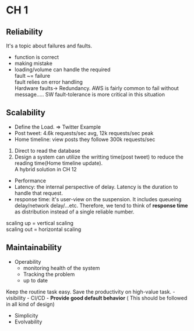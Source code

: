 
# CH 1  

## Reliability  

It's a topic about failures and faults.  
- function is correct  
- making mistake  
- loading/volume can handle the required  
fault ~= failure  
fault relies on error handling  
Hardware faults-> Redundancy. AWS is fairly common to fail without message..... SW fault-tolerance is more critical in this situation  

## Scalability  
- Define the Load. => Twitter Example  
- Post tweet: 4.6k requests/sec avg, 12k requests/sec peak  
- Home timeline: view posts they followe 300k requests/sec  
1) Direct to read the database  
2) Design a system can utilize the writting time(post tweet) to reduce the reading time(Home timeline update).  
A hybrid solution in CH 12  
- Performance  
- Latency: the internal perspective of delay. Latency is the duration to handle that request.  
- response time: it's user-view on the suspension. It includes queueing delay/network delay/...etc. Therefore, we tend to think of **response time** as distribution instead of a single reliable number.  
  

scaling up = vertical scaling  
scaling out = horizontal scaling  
  

## Maintainability  

- Operability
	- monitoring health of the system
	- Tracking the problem
	- up to date

Keep the routine task easy. Save the productivity on high-value task. 
	- visibility
	- CI/CD
	- **Provide good default behavior** ( This should be followed in all kind of design)
- Simplicity  
- Evolvability
<!--stackedit_data:
eyJoaXN0b3J5IjpbODMzMTk5MTgyLDE0NjEyMDg4LDM2MDU5Mj
EwNiwtMjEzNzYzMjA3MCwzNDI3NTM1MjMsMzAzNjIyNTc2LDE5
MDY4MTUwMjcsLTE1ODAzNDY4MDQsNDMxOTk3NTA3LDI0MzQxOD
IzMywzMTI4Nzg2MDgsLTM4NzM2NDYxOCwzNjE5MjEwNzIsLTMw
MjYyNzQwMSwxMDA0ODc3MDIxXX0=
-->